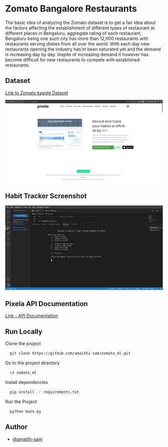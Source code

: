 # Zomato Bangalore Restaurants

The basic idea of analyzing the Zomato dataset is to get a fair idea about the factors affecting the establishment
of different types of restaurant at different places in Bengaluru, aggregate rating of each restaurant, Bengaluru
being one such city has more than 12,000 restaurants with restaurants serving dishes from all over the world.
With each day new restaurants opening the industry has’nt been saturated yet and the demand is increasing
day by day. Inspite of increasing demand it however has become difficult for new restaurants to compete with
established restaurants. 

## Dataset 


[Link to Zomato kaggle Dataset ](https://www.kaggle.com/datasets/himanshupoddar/zomato-bangalore-restaurants)




![Pixela](https://github.com/amaithi-sam/Habit-tracker-python-and-pixela/blob/main/screenshot/Screenshot%20from%202023-01-16%2017-58-42.png?raw=true)

## Habit Tracker Screenshot

![Habit Tracker](https://github.com/amaithi-sam/Habit-tracker-python-and-pixela/blob/main/screenshot/Screenshot%20from%202023-01-19%2000-40-09.png?raw=true)


## Pixela API Documentation

[Link - API Documentation](https://docs.pixe.la/)


## Run Locally

Clone the project

```bash
  git clone https://github.com/amaithi-sam/zomato_ml.git
```

Go to the project directory

```bash
  cd zomato_ml
```

Install dependencies

```bash
  pip install -r requirements.txt
```

Run the Project

```bash
  python main.py
```


## Author

- [@amaithi-sam](https://www.github.com/amaithi-sam)

